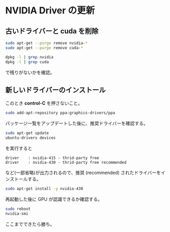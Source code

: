 # NVIDIA Driver の更新


## 古いドライバーと cuda を削除

```sh
sudo apt-get --purge remove nvidia-*
sudo apt-get --purge remove cuda-*
```

```sh
dpkg -l | grep nvidia
dpkg -l | grep cuda
```

で残りがないかを確認。


## 新しいドライバーのインストール

このとき **control-C** を押さないこと。

```sh
sudo add-apt-repository ppa:graphics-drivers/ppa
```

パッケージ一覧をアップデートした後に、推奨ドライバーを確認する。

```sh
sudo apt-get update
ubuntu-drivers devices
```

を実行すると

```
driver    : nvidia-415 - thrid-party free
driver    : nvidia-430 - thrid-party free recommended
```

など(一部省略)が出力されるので、推奨 (recommended) されたドライバーをインストールする。

```sh
sudo apt-get install -y nvidia-430
```

再起動した後に GPU が認識できるか確認する。

```sh
sudo reboot
nvidia-smi
```

ここまでできたら勝ち。
